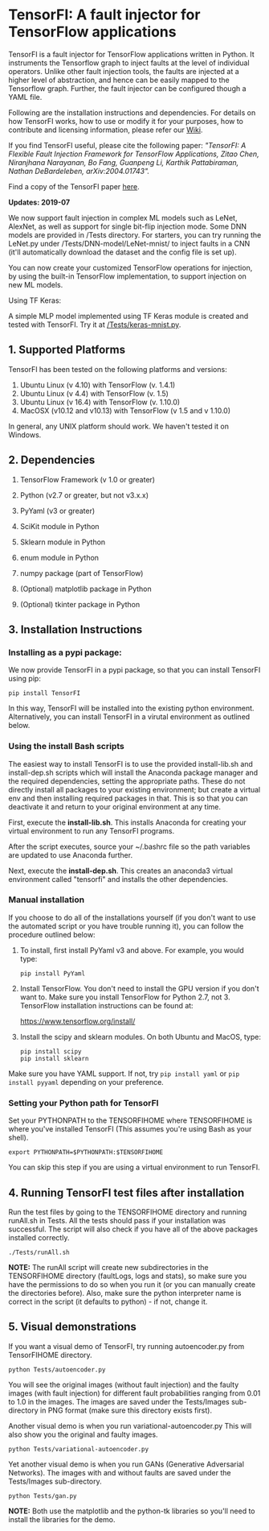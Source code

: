 # TensorFI: A fault injector for TensorFlow applications

TensorFI is a fault injector for TensorFlow applications written in 
Python. It instruments the Tensorflow graph to inject faults at the
level of individual operators. Unlike other fault injection tools,
the faults are injected at a higher level of abstraction, and hence
can be easily mapped to the Tensorflow graph. Further, the fault
injector can be configured though a YAML file. 

Following are the installation instructions and dependencies. For
details on how TensorFI works, how to use or modify it for your purposes,
how to contribute and licensing information, please refer our
[Wiki](https://github.com/DependableSystemsLab/TensorFI/wiki).

If you find TensorFI useful, please cite the following paper: *"TensorFI: A Flexible Fault Injection Framework for TensorFlow Applications, Zitao Chen, Niranjhana Narayanan, Bo Fang, Guanpeng Li, Karthik Pattabiraman, Nathan DeBardeleben,  arXiv:2004.01743".*

Find a copy of the TensorFI paper [here](https://arxiv.org/abs/2004.01743).



**Updates: 2019-07**

We now support fault injection in complex ML models such as LeNet, AlexNet, as well as support for single bit-flip injection mode. Some DNN models are provided in /Tests directory. For starters, you can try running the LeNet.py under /Tests/DNN-model/LeNet-mnist/ to inject faults in a CNN (it'll automatically download the dataset and the config file is set up).

You can now create your customized TensorFlow operations for injection, by using the built-in TensorFlow implementation, to support injection on new ML models.

Using TF Keras:

A simple MLP model implemented using TF Keras module is created and tested with TensorFI. Try it at [/Tests/keras-mnist.py](https://github.com/nniranjhana/TensorFI/blob/master/Tests/keras-mnist.py).


## 1. Supported Platforms

TensorFI has been tested on the following platforms and versions:

1. Ubuntu Linux (v 4.10) with TensorFlow (v. 1.4.1)
2. Ubuntu Linux (v 4.4) with TensorFlow (v. 1.5)  
3. Ubuntu Linux (v 16.4) with TensorFlow (v. 1.10.0) 
4. MacOSX (v10.12 and v10.13) with TensorFlow (v 1.5 and v 1.10.0) 

In general, any UNIX platform should work. We haven't tested it on Windows.

## 2. Dependencies

1. TensorFlow Framework (v 1.0 or greater)

2. Python (v2.7 or greater, but not v3.x.x)

3. PyYaml (v3 or greater)

4. SciKit module in Python

5. Sklearn module in Python

6. enum module in Python

7. numpy package (part of TensorFlow)

8. (Optional) matplotlib package in Python

9. (Optional) tkinter package in Python

## 3. Installation Instructions

### Installing as a pypi package:

We now provide TensorFI in a pypi package, so that you can install TensorFI
using pip:

   ```
   pip install TensorFI
   ```

In this way, TensorFI will be installed into the existing python environment.
Alternatively, you can install TensorFI in a virutal environment as outlined
below.

### Using the install Bash scripts

The easiest way to install TensorFI is to use the provided install-lib.sh and
install-dep.sh scripts which will install the Anaconda package manager and the
required dependencies, setting the appropriate paths. These do not directly
install all packages to your existing environment; but create a virtual env and
then installing required packages in that. This is so that you can deactivate it
and return to your original environment at any time.

First, execute the **install-lib.sh**. This installs Anaconda for creating your
virtual environment to run any TensorFI programs.

After the script executes, source your ~/.bashrc file so the path variables
are updated to use Anaconda further.

Next, execute the **install-dep.sh**. This creates an anaconda3 virtual
environment called "tensorfi" and installs the other dependencies.

### Manual installation

If you choose to do all of the installations yourself (if you don't want to
use the automated script or you have trouble running it), you can follow the
procedure outlined below:

1. To install, first install PyYaml v3 and above.
For example, you would type:

   ```
   pip install PyYaml
   ```

2. Install TensorFlow. You don't need to install
the GPU version if you don't want to. Make
sure you install TensorFlow for Python 2.7, not 3.
TensorFlow installation instructions can be found at:

	https://www.tensorflow.org/install/

3. Install the scipy and sklearn modules. On both
Ubuntu and MacOS, type:

   ```
   pip install scipy
   pip install sklearn
   ```

Make sure you have YAML support. If not, try `pip install yaml`
or `pip install pyyaml` depending on your preference.

### Setting your Python path for TensorFI

Set your PYTHONPATH to the TENSORFIHOME
where TENSORFIHOME is where you've installed TensorFI
(This assumes you're using Bash as your shell).

   ```
   export PYTHONPATH=$PYTHONPATH:$TENSORFIHOME
   ```

You can skip this step if you are using a virtual environment to
run TensorFI.

## 4. Running TensorFI test files after installation

Run the test files by going to the TENSORFIHOME
directory and running runAll.sh in Tests. All the
tests should pass if your installation was successful. 
The script will also check if you have all of 
the above packages installed correctly.

   ```
   ./Tests/runAll.sh
   ```

   **NOTE:** The runAll script will create new subdirectories
in the TENSORFIHOME directory (faultLogs, logs and stats),
so make sure you have the permissions to do so when 
you run it (or you can manually create the directories before).
Also, make sure the python interpreter name is correct
in the script (it defaults to python) - if not, change it.

## 5. Visual demonstrations

If you want a visual demo of TensorFI, 
  try running autoencoder.py from TensorFIHOME directory.

   ```
   python Tests/autoencoder.py
   ```

   You will see the original images (without fault injection)
and the faulty images (with fault injection) for different
fault probabilities ranging from 0.01 to 1.0 in the images.
The images are saved under the Tests/Images sub-directory 
in PNG format (make sure this directory exists first). 

   Another visual demo is when you run variational-autoencoder.py
This will also show you the original and faulty images.

   ```
   python Tests/variational-autoencoder.py
   ```

   Yet another visual demo is when you run GANs (Generative
Adversarial Networks). The images with and without faults 
are saved under the Tests/Images sub-directory.
	
   ```
   python Tests/gan.py
   ```

   **NOTE:** Both use the matplotlib and the python-tk libraries
      so you'll need to install the libraries for the demo.

